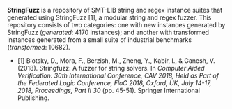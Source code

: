 **StringFuzz** is a repository of SMT-LIB string and regex instance suites that generated using StringFuzz [1], a modular string and regex fuzzer. This repository consists of two categories: one
with new instances generated by StringFuzz (_generated_: 4170 instances); and another with
transformed instances generated from a small suite of industrial benchmarks
(_transformed_: 10682).


- [1] Blotsky, D., Mora, F., Berzish, M., Zheng, Y., Kabir, I., & Ganesh, V. (2018). Stringfuzz: A fuzzer for string solvers. In _Computer Aided Verification: 30th International Conference, CAV 2018, Held as Part of the Federated Logic Conference, FloC 2018, Oxford, UK, July 14-17, 2018, Proceedings, Part II 30_ (pp. 45-51). Springer International Publishing.


